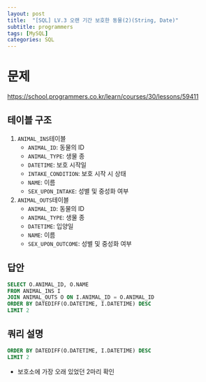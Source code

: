 ```yaml
---
layout: post
title:  "[SQL] LV.3 오랜 기간 보호한 동물(2)(String, Date)" 
subtitle: programmers
tags: [MySQL]
categories: SQL
---
```


# 문제
<https://school.programmers.co.kr/learn/courses/30/lessons/59411>

## 테이블 구조

1. `ANIMAL_INS`테이블
    - `ANIMAL_ID`: 동물의 ID
    - `ANIMAL_TYPE`: 생물 종
    - `DATETIME`: 보호 시작일
    - `INTAKE_CONDITION`: 보호 시작 시 상태
    - `NAME`: 이름
    - `SEX_UPON_INTAKE`: 성별 및 중성화 여부
2. `ANIMAL_OUTS`테이블
    - `ANIMAL_ID`: 동물의 ID
    - `ANIMAL_TYPE`: 생물 종
    - `DATETIME`: 입양일
    - `NAME`: 이름
    - `SEX_UPON_OUTCOME`: 성별 및 중성화 여부

## 답안


```sql
SELECT O.ANIMAL_ID, O.NAME
FROM ANIMAL_INS I
JOIN ANIMAL_OUTS O ON I.ANIMAL_ID = O.ANIMAL_ID
ORDER BY DATEDIFF(O.DATETIME, I.DATETIME) DESC
LIMIT 2
```

## 쿼리 설명


```sql
ORDER BY DATEDIFF(O.DATETIME, I.DATETIME) DESC
LIMIT 2
```

- 보호소에 가장 오래 있었던 2마리 확인
